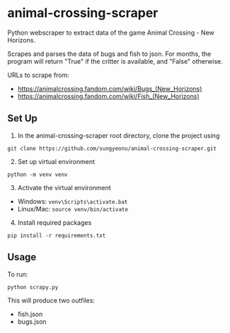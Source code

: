 # animal-crossing-scraper
Python webscraper to extract data of the game Animal Crossing - New Horizons.

Scrapes and parses the data of bugs and fish to json.
For months, the program will return "True" if the critter is available, and "False" otherwise.

URLs to scrape from: 
- https://animalcrossing.fandom.com/wiki/Bugs_(New_Horizons)
- https://animalcrossing.fandom.com/wiki/Fish_(New_Horizons)

## Set Up
1. In the animal-crossing-scraper root directory, clone the project using 
```
git clone https://github.com/sungyeonu/animal-crossing-scraper.git
```

2. Set up virtual environment
```
python -m venv venv
```

3. Activate the virtual environment
- Windows: `venv\Scripts\activate.bat`
- Linux/Mac: `source venv/bin/activate`

4. Install required packages
```
pip install -r requirements.txt
```

## Usage
To run:
```
python scrapy.py
```

This will produce two outfiles: 
- fish.json
- bugs.json 

